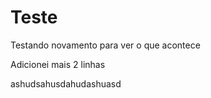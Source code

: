 # Teste

Testando novamento para ver o que acontece


Adicionei mais 2 linhas

ashudsahusdahudashuasd
